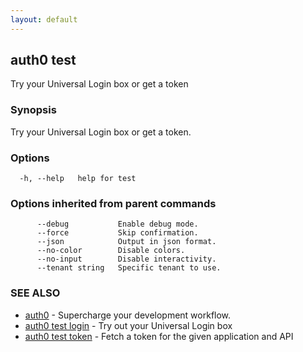 ```yaml
---
layout: default
---
```

## auth0 test

Try your Universal Login box or get a token

### Synopsis

Try your Universal Login box or get a token.

### Options

```
  -h, --help   help for test
```

### Options inherited from parent commands

```
      --debug           Enable debug mode.
      --force           Skip confirmation.
      --json            Output in json format.
      --no-color        Disable colors.
      --no-input        Disable interactivity.
      --tenant string   Specific tenant to use.
```

### SEE ALSO

* [auth0](/auth0-cli/)	 - Supercharge your development workflow.
* [auth0 test login](auth0_test_login.md)	 - Try out your Universal Login box
* [auth0 test token](auth0_test_token.md)	 - Fetch a token for the given application and API

